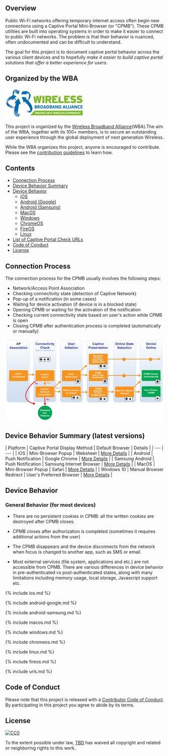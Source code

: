 ## Overview

Public Wi-Fi networks offering temporary internet access often begin new connections using a Captive Portal Mini-Browser (or "CPMB"). These CPMB utilities are built into operating systems in order to make it easier to connect to public Wi-Fi networks. The problem is that their behavior is nuanced, often undocumented and can be difficult to understand. 

The goal for this project is to document captive portal behavior across the various client devices and to hopefully *make it easier to build captive portal solutions that offer a better experience for users*.

## Organized by the WBA

![WBA Logo](/assets/images/wba-logo.png)

This project is organized by the [Wireless Broadband Alliance](https://www.wballiance.com/)(WBA).The aim of the WBA, together with its 100+ members, is to secure an outstanding user experience through the global deployment of next generation Wireless.

While the WBA organizes this project, anyone is encouraged to contribute. Please see the [contribution guidelines](/CONTRIBUTING.md) to learn how.


## Contents

- [Connection Process](#connection-process)
- [Device Behavior Summary](#behavior-summary)
- [Device Behavior](#device-behavior)
  - [iOS](#ios)
  - [Android (Google)](#android-google)
  - [Android (Samsung)](#android-samsung)
  - [MacOS](#macos)
  - [Windows](#windows)
  - [ChromeOS](#chromeos)
  - [FireOS](#fireos)
  - [Linux](#linux)  
- [List of Captive Portal Check URLs](#urls)
- [Code of Conduct](#conduct)
- [License](#license)


<a name="connection-process"></a>
## Connection Process

The connection process for the CPMB usually involves the following steps:

 * Network/Access Point Association
 * Checking connectivity state (detection of Captive Network)
 * Pop-up of a notification (in some cases)
 * Waiting for device activation (if device is in a blocked state)
 * Opening CPMB or waiting for the activation of the notification
 * Checking current connectivity state based on user's action while CPMB is open
 * Closing CPMB after authentication process is completed (automatically or manually)

![CPMB Connection Process Diagram](/assets/images/cpmb-process-diagram.png)


<a name="behavior-summary"></a>
## Device Behavior Summary (latest versions)

| Platform | Captive Portal Display Method | Default Browser | Details |
| --- | --- |
| iOS | Mini-Browser Popup | Websheet | [More Details](#ios) |
| Android | Push Notification | Google Chrome | [More Details](#android-google) |
| Samsung Android | Push Notification | Samsung Internet Browser | [More Details](#android-samsung) |
| MacOS | Mini-Browser Popup | Safari | [More Details](#macos) |
| Windows 10 | Manual Browser Redirect | User's Preferred Browser | [More Details](#windows) |


<a name="device-behavior"></a>
## Device Behavior

### General Behavior (for most devices)

 * There are no persistent cookies in CPMB: all the written cookies are destroyed after CPMB closes.

 * CPMB closes after authorization is completed (sometimes it requires additional actions from the user)

 * The CPMB disappears and the device disconnects from the network when focus is changed to another app, such as SMS or email.

 * Most external services (file system, applications and etc.) are not accessible from CPMB. There are various differences in device behavior in pre-authenticated vs post-authenticated states, along with many limitations including memory usage, local storage, Javascript support etc.


<a name="ios"></a>
{% include ios.md %}

<a name="android-google"></a>
{% include android-google.md %}

<a name="android-samsung"></a>
{% include android-samsung.md %}

<a name="macos"></a>
{% include macos.md %}

<a name="windows"></a>
{% include windows.md %}

<a name="chromeos"></a>
{% include chromeos.md %}

<a name="linux"></a>
{% include linux.md %}

<a name="fireos"></a>
{% include fireos.md %}

<a name="urls"></a>
{% include urls.md %}


<a name="conduct"></a>
## Code of Conduct

Please note that this project is released with a [Contributor Code of Conduct](CODE-OF-CONDUCT.md). By participating in this project you agree to abide by its terms.

<a name="license"></a>
## License

[![CC0](http://mirrors.creativecommons.org/presskit/buttons/88x31/svg/cc-zero.svg)](https://creativecommons.org/publicdomain/zero/1.0/)

To the extent possible under law, [TBD](https://tbd.com/) has waived all copyright and related or neighboring rights to this work.

